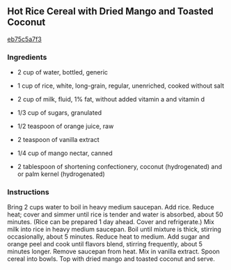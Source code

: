 ## Hot Rice Cereal with Dried Mango and Toasted Coconut

[eb75c5a7f3](http://www.epicurious.com/recipes/food/views/hot-rice-cereal-with-dried-mango-and-toasted-coconut-3117)

### Ingredients

 - 2 cup of water, bottled, generic

 - 1 cup of rice, white, long-grain, regular, unenriched, cooked without salt

 - 2 cup of milk, fluid, 1% fat, without added vitamin a and vitamin d

 - 1/3 cup of sugars, granulated

 - 1/2 teaspoon of orange juice, raw

 - 2 teaspoon of vanilla extract

 - 1/4 cup of mango nectar, canned

 - 2 tablespoon of shortening confectionery, coconut (hydrogenated) and or palm kernel (hydrogenated)

### Instructions

Bring 2 cups water to boil in heavy medium saucepan. Add rice. Reduce heat; cover and simmer until rice is tender and water is absorbed, about 50 minutes. (Rice can be prepared 1 day ahead. Cover and refrigerate.) Mix milk into rice in heavy medium saucepan. Boil until mixture is thick, stirring occasionally, about 5 minutes. Reduce heat to medium. Add sugar and orange peel and cook until flavors blend, stirring frequently, about 5 minutes longer. Remove saucepan from heat. Mix in vanilla extract. Spoon cereal into bowls. Top with dried mango and toasted coconut and serve.